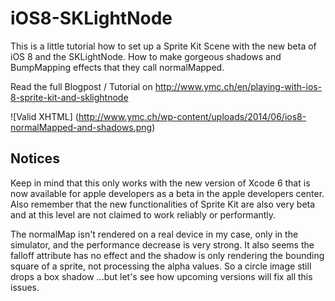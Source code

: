 iOS8-SKLightNode
================

This is a little tutorial how to set up a Sprite Kit Scene with the new beta of iOS 8 and the SKLightNode. How to make gorgeous shadows and BumpMapping effects that they call normalMapped.

Read the full Blogpost / Tutorial on
http://www.ymc.ch/en/playing-with-ios-8-sprite-kit-and-sklightnode


![Valid XHTML] (http://www.ymc.ch/wp-content/uploads/2014/06/ios8-normalMapped-and-shadows.png)

## Notices ##
Keep in mind that this only works with the new version of Xcode 6 that is now available for apple developers as a beta in the apple developers center. Also remember that the new functionalities of Sprite Kit are also very beta and at this level are not claimed to work reliably or performantly.

The normalMap isn't rendered on a real device in my case, only in the simulator, and the performance decrease is very strong. 
It also seems the falloff attribute has no effect and the shadow is only rendering the bounding square of a sprite, not processing the alpha values. 
So a circle image still drops a box shadow ...but let's see how upcoming versions will fix all this issues.